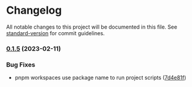 # Changelog

All notable changes to this project will be documented in this file. See [standard-version](https://github.com/conventional-changelog/standard-version) for commit guidelines.

### [0.1.5](https://github.com/laoer536/fast-scss/compare/v0.1.4...v0.1.5) (2023-02-11)


### Bug Fixes

* pnpm workspaces use package name to run project scripts ([7d4e81f](https://github.com/laoer536/fast-scss/commit/7d4e81fc56d9ca18b6863273d3e71fe7b75c6304))
